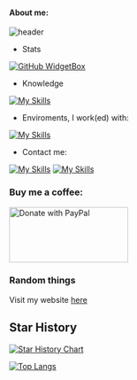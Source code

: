 #### About me:

![header](https://capsule-render.vercel.app/api?type=waving&color=6EF77B&height=300&section=header&text=I%20am%20Lijukay&desc=Welcome%20to%20my%20profile&descAlignY=70&fontSize=90)

- Stats

[![GitHub WidgetBox](https://github-widgetbox.vercel.app/api/profile?username=Lijukay&data=followers,repositories,stars,commits&theme=viridescent)](https://github.com/Jurredr/github-widgetbox)

- Knowledge

[![My Skills](https://skillicons.dev/icons?i=java,kotlin,python,html,css)](https://skillicons.dev)

- Enviroments, I work(ed) with:

[![My Skills](https://skillicons.dev/icons?i=androidstudio,eclipse,idea,vscode)](https://skillicons.dev)

- Contact me:

[![My Skills](https://skillicons.dev/icons?i=twitter)](https://twitter.com/lijukayy)
[![My Skills](https://skillicons.dev/icons?i=instagram)](https://www.instagram.com/lucas_little.world/)

<h3>Buy me a coffee:</h3>

<a href="https://www.paypal.me/Lijukay">
  <img src="https://raw.githubusercontent.com/stefan-niedermann/paypal-donate-button/master/paypal-donate-button.png" alt="Donate with PayPal"
  width="215"
  height="100"/>
</a>

<h3>Random things</h3>

<p>Visit my website <a href="https://lijukay.github.io" target="_blank">here</a></p>

## Star History

<a href="https://star-history.com/#Lijukay/Qwotable&Lijukay/HomeHarmony&Lijukay/lijukay.github.io&Date">
  <picture>
    <source media="(prefers-color-scheme: dark)" srcset="https://api.star-history.com/svg?repos=Lijukay/Qwotable,Lijukay/HomeHarmony,Lijukay/lijukay.github.io&type=Date&theme=dark" />
    <source media="(prefers-color-scheme: light)" srcset="https://api.star-history.com/svg?repos=Lijukay/Qwotable,Lijukay/HomeHarmony,Lijukay/lijukay.github.io&type=Date" />
    <img alt="Star History Chart" src="https://api.star-history.com/svg?repos=Lijukay/Qwotable,Lijukay/HomeHarmony,Lijukay/lijukay.github.io&type=Date" />
  </picture>
</a>

[![Top Langs](https://github-readme-stats.vercel.app/api/top-langs/?username=Lijukay&layout=compact)](https://github.com/anuraghazra/github-readme-stats)
